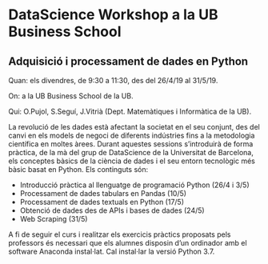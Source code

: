 # DataScience Workshop a la UB Business School

## Adquisició i processament de dades en Python

Quan: els divendres, de 9:30 a 11:30, des del 26/4/19 al 31/5/19.

On: a la UB Business School de la UB.

Qui: O.Pujol, S.Seguí, J.Vitrià (Dept. Matemàtiques i Informàtica de la UB).

La revolució de les dades està afectant la societat en el seu conjunt, des del canvi en els models de negoci de
diferents indústries fins a la metodologia científica en moltes àrees. Durant aquestes sessions s’introduirà de
forma pràctica, de la mà del grup de DataScience de la Universitat de Barcelona, els conceptes bàsics de la
ciència de dades i el seu entorn tecnològic més bàsic basat en Python. Els continguts són:

+ Introducció pràctica al llenguatge de programació Python (26/4 i 3/5)
+ Processament de dades tabulars en Pandas (10/5)
+ Processament de dades textuals en Python (17/5)
+ Obtenció de dades des de APIs i bases de dades (24/5)
+ Web Scraping (31/5)

A fi de seguir el curs i realitzar els exercicis pràctics proposats pels professors és necessari que els
alumnes disposin d’un ordinador amb el software Anaconda instal·lat. Cal instal·lar la versió Python 3.7.
